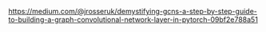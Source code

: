 https://medium.com/@jrosseruk/demystifying-gcns-a-step-by-step-guide-to-building-a-graph-convolutional-network-layer-in-pytorch-09bf2e788a51